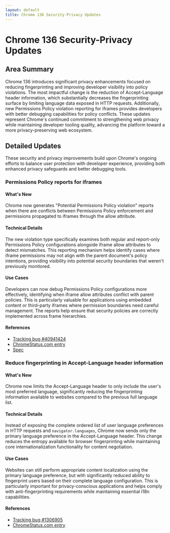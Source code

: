 ```yaml
---
layout: default
title: Chrome 136 Security-Privacy Updates
---
```


# Chrome 136 Security-Privacy Updates

## Area Summary

Chrome 136 introduces significant privacy enhancements focused on reducing fingerprinting and improving developer visibility into policy violations. The most impactful change is the reduction of Accept-Language header information, which substantially decreases the fingerprinting surface by limiting language data exposed in HTTP requests. Additionally, new Permissions Policy violation reporting for iframes provides developers with better debugging capabilities for policy conflicts. These updates represent Chrome's continued commitment to strengthening web privacy while maintaining developer tooling quality, advancing the platform toward a more privacy-preserving web ecosystem.

## Detailed Updates

These security and privacy improvements build upon Chrome's ongoing efforts to balance user protection with developer experience, providing both enhanced privacy safeguards and better debugging tools.

### Permissions Policy reports for iframes

#### What's New
Chrome now generates "Potential Permissions Policy violation" reports when there are conflicts between Permissions Policy enforcement and permissions propagated to iframes through the allow attribute.

#### Technical Details
The new violation type specifically examines both regular and report-only Permissions Policy configurations alongside iframe allow attributes to detect mismatches. This reporting mechanism helps identify cases where iframe permissions may not align with the parent document's policy intentions, providing visibility into potential security boundaries that weren't previously monitored.

#### Use Cases
Developers can now debug Permissions Policy configurations more effectively, identifying when iframe allow attributes conflict with parent policies. This is particularly valuable for applications using embedded content or third-party iframes where permission boundaries need careful management. The reports help ensure that security policies are correctly implemented across frame hierarchies.

#### References
- [Tracking bug #40941424](https://bugs.chromium.org/p/chromium/issues/detail?id=40941424)
- [ChromeStatus.com entry](https://chromestatus.com/feature/5061997434142720)
- [Spec](https://w3c.github.io/webappsec-permissions-policy/#reporting)

### Reduce fingerprinting in Accept-Language header information

#### What's New
Chrome now limits the Accept-Language header to only include the user's most preferred language, significantly reducing the fingerprinting information available to websites compared to the previous full language list.

#### Technical Details
Instead of exposing the complete ordered list of user language preferences in HTTP requests and `navigator.languages`, Chrome now sends only the primary language preference in the Accept-Language header. This change reduces the entropy available for browser fingerprinting while maintaining core internationalization functionality for content negotiation.

#### Use Cases
Websites can still perform appropriate content localization using the primary language preference, but with significantly reduced ability to fingerprint users based on their complete language configuration. This is particularly important for privacy-conscious applications and helps comply with anti-fingerprinting requirements while maintaining essential i18n capabilities.

#### References
- [Tracking bug #1306905](https://bugs.chromium.org/p/chromium/issues/detail?id=1306905)
- [ChromeStatus.com entry](https://chromestatus.com/feature/5042348942655488)